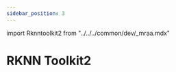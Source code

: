 ```yaml
---
sidebar_position: 3
---
```


import Rknntoolkit2 from "../../../common/dev/\_mraa.mdx"

# RKNN Toolkit2

<Rknntoolkit2 />
